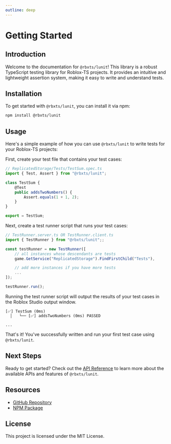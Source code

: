 ```yaml
---
outline: deep
---
```


# Getting Started

## Introduction

Welcome to the documentation for `@rbxts/lunit`! This library is a robust TypeScript testing library for Roblox-TS projects. It provides an intuitive and lightweight assertion system, making it easy to write and understand tests.

## Installation

To get started with `@rbxts/lunit`, you can install it via npm:

```bash
npm install @rbxts/lunit
```

## Usage

Here's a simple example of how you can use `@rbxts/lunit` to write tests for your Roblox-TS projects:

First, create your test file that contains your test cases:
```ts
// ReplicatedStorage/Tests/TestSum.spec.ts
import { Test, Assert } from "@rbxts/lunit";

class TestSum {
    @Test
    public addsTwoNumbers() {
        Assert.equals(1 + 1, 2);
    }
}

export = TestSum;
```

Next, create a test runner script that runs your test cases:
```ts
// TestRunner.server.ts OR TestRunner.client.ts 
import { TestRunner } from "@rbxts/lunit";;

const testRunner = new TestRunner([
    // all instances whose descendants are tests
    game.GetService("ReplicatedStorage").FindFirstChild("Tests"),

    // add more instances if you have more tests
    ...
]);

testRunner.run();
```

Running the test runner script will output the results of your test cases in the Roblox Studio output window.

```plaintext
[✅] TestSum (0ms)
  │   └── [✅] addsTwoNumbers (0ms) PASSED

...
```

That's it! You've successfully written and run your first test case using `@rbxts/lunit`.

## Next Steps

Ready to get started? Check out the [API Reference](/api-reference) to learn more about the available APIs and features of `@rbxts/lunit`.

## Resources

- [GitHub Repository](https://github.com/brandon-kong/lunit)
- [NPM Package](https://www.npmjs.com/package/@rbxts/lunit)

## License

This project is licensed under the MIT License.
